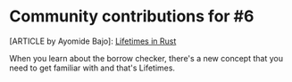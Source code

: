 # Community contributions for #6
[ARTICLE by Ayomide Bajo]: [Lifetimes in Rust](https://ayomidebajo.hashnode.dev/lifetimes-in-rust)

When you learn about the borrow checker, there's a new concept that you need to get familiar with and that's Lifetimes.